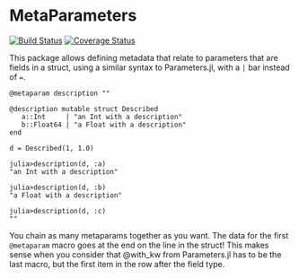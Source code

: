 # MetaParameters

[![Build Status](https://travis-ci.org/rafaqz/MetaParameters.jl.svg?branch=master)](https://travis-ci.org/rafaqz/MetaParameters.jl)
[![Coverage Status](https://coveralls.io/repos/rafaqz/MetaParameters.jl/badge.svg?branch=master&service=github)](https://coveralls.io/github/rafaqz/MetaParameters.jl?branch=master)

This package allows defining metadata that relate to parameters that are fields
in a struct, using a similar syntax to Parameters.jl, with a `|` bar instead of
`=`.


```juliarepl
@metaparam description ""

@description mutable struct Described
   a::Int     | "an Int with a description"  
   b::Float64 | "a Float with a description"
end

d = Described(1, 1.0)

julia>description(d, :a) 
"an Int with a description"  

julia>description(d, :b) 
"a Float with a description"  

julia>description(d, :c) 
""  
```

You chain as many metaparams together as you want. The data for the first `@metaparam` macro
goes at the end on the line in the struct! This makes sense when you consider that @with_kw
from Parameters.jl has to be the last macro, but the first item in the row after
the field type.
